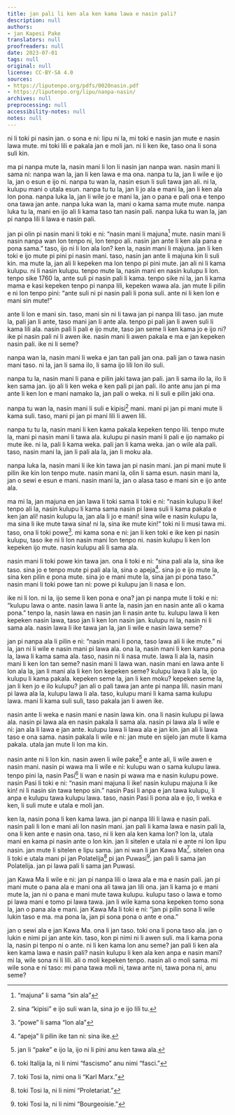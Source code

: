 ```yaml
---
title: jan pali li ken ala ken kama lawa e nasin pali?
description: null
authors:
- jan Kapesi Pake
translators: null
proofreaders: null
date: 2023-07-01
tags: null
original: null
license: CC-BY-SA 4.0
sources:
- https://liputenpo.org/pdfs/0020nasin.pdf
- https://liputenpo.org/lipu/nanpa-nasin/
archives: null
preprocessing: null
accessibility-notes: null
notes: null
---
```


ni li toki pi nasin jan. o sona e ni: lipu ni la, mi toki e nasin jan mute e nasin lawa mute. mi toki lili e pakala jan e moli jan. ni li ken ike, taso ona li sona suli kin.

ma pi nanpa mute la, nasin mani li lon li nasin jan nanpa wan. nasin mani li sama ni: nanpa wan la, jan li ken lawa e ma ona. nanpa tu la, jan li wile e ijo la, jan o esun e ijo ni. nanpa tu wan la, nasin esun li suli tawa jan ali. ni la, kulupu mani o utala esun. nanpa tu tu la, jan li jo ala e mani la, jan li ken ala lon pona. nanpa luka la, jan li wile jo e mani la, jan o pana e pali ona e tenpo ona tawa jan ante. nanpa luka wan la, mani o kama sama mute mute. nanpa luka tu la, mani en ijo ali li kama taso tan nasin pali. nanpa luka tu wan la, jan pi nanpa lili li lawa e nasin pali.

jan pi olin pi nasin mani li toki e ni: “nasin mani li majuna[^1] mute. nasin mani li nasin nanpa wan lon tenpo ni, lon tenpo ali. nasin jan ante li ken ala pana e pona sama.” taso, ijo ni li lon ala lon? ken la, nasin mani li majuna. jan li ken toki e ijo mute pi pini pi nasin mani. taso, nasin jan ante li majuna kin li suli kin. ma mute la, jan ali li kepeken ma lon tenpo pi pini mute. jan ali ni li kama kulupu. ni li nasin kulupu. tenpo mute la, nasin mani en nasin kulupu li lon. tenpo sike 1760 la, ante suli pi nasin pali li kama. tenpo sike ni la, jan li kama mama e kasi kepeken tenpo pi nanpa lili, kepeken wawa ala. jan mute li pilin e ni lon tenpo pini: “ante suli ni pi nasin pali li pona suli. ante ni li ken lon e mani sin mute!”

[^1]: “majuna” li sama “sin ala”

ante li lon e mani sin. taso, mani sin ni li tawa jan pi nanpa lili taso. jan mute la, pali jan li ante, taso mani jan li ante ala. tenpo pi pali jan li awen suli li kama lili ala. nasin pali li pali e ijo mute, taso jan seme li ken kama jo e ijo ni? ike pi nasin pali ni li awen ike. nasin mani li awen pakala e ma e jan kepeken nasin pali. ike ni li seme?

nanpa wan la, nasin mani li weka e jan tan pali jan ona. pali jan o tawa nasin mani taso. ni la, jan li sama ilo, li sama ijo lili lon ilo suli.

nanpa tu la, nasin mani li pana e pilin jaki tawa jan pali. jan li sama ilo la, ilo li ken sama jan. ijo ali li ken weka e ken pali pi jan pali. ilo ante anu jan pi ma ante li ken lon e mani namako la, jan pali o weka. ni li suli e pilin jaki ona.

nanpa tu wan la, nasin mani li suli e kipisi[^2] mani. mani pi jan pi mani mute li kama suli. taso, mani pi jan pi mani lili li awen lili.

nanpa tu tu la, nasin mani li ken kama pakala kepeken tenpo lili. tenpo mute la, mani pi nasin mani li tawa ala. kulupu pi nasin mani li pali e ijo namako pi mute ike. ni la, pali li kama weka. pali jan li kama weka. jan o wile ala pali. taso, nasin mani la, jan li pali ala la, jan li moku ala.

[^2]: sina “kipisi” e ijo suli wan la, sina jo e ijo lili tu.

nanpa luka la, nasin mani li ike kin tawa jan pi nasin mani. jan pi mani mute li pilin ike kin lon tenpo mute. nasin mani la, olin li sama esun. nasin mani la, jan o sewi e esun e mani. nasin mani la, jan o alasa taso e mani sin e ijo ante ala.

ma mi la, jan majuna en jan lawa li toki sama li toki e ni: “nasin kulupu li ike! tenpo ali la, nasin kulupu li kama sama nasin pi lawa suli li kama pakala e ken jan ali! nasin kulupu la, jan ala li jo e mani! sina wile e nasin kulupu la, ma sina li ike mute tawa sina! ni la, sina ike mute kin!” toki ni li musi tawa mi. taso, ona li toki powe[^3]. mi kama sona e ni: jan li ken toki e ike ken pi nasin kulupu, taso ike ni li lon nasin mani lon tenpo ni. nasin kulupu li ken lon kepeken ijo mute. nasin kulupu ali li sama ala.

nasin mani li toki powe kin tawa jan. ona li toki e ni: “sina pali ala la, sina ike taso. sina jo e tenpo mute pi pali ala la, sina o apeja[^4]. sina jo e ijo mute la, sina ken pilin e pona mute. sina jo e mani mute la, sina jan pi pona taso.” nasin mani li toki powe tan ni: powe pi kulupu jan li nasa e lon.

ike ni li lon. ni la, ijo seme li ken pona e ona? jan pi nanpa mute li toki e ni: “kulupu lawa o ante. nasin lawa li ante la, nasin jan en nasin ante ali o kama pona.” tenpo la, nasin lawa en nasin jan li nasin ante tu. kulupu lawa li ken kepeken nasin lawa, taso jan li ken lon nasin jan. kulupu ni la, nasin ni li sama ala. nasin lawa li ike tawa jan la, jan li wile e nasin lawa seme?

[^3]: “powe” li sama “lon ala”
[^4]: “apeja” li pilin ike tan ni: sina ike.

jan pi nanpa ala li pilin e ni: “nasin mani li pona, taso lawa ali li ike mute.” ni la, jan ni li wile e nasin mani pi lawa ala. ona la, nasin mani li ken kama pona la, lawa li kama sama ala. taso, nasin ni li nasa mute. lawa li ala la, nasin mani li ken lon tan seme? nasin mani li lawa wan. nasin mani en lawa ante li lon ala la, jan li mani ala li ken lon kepeken seme? kulupu lawa li ala la, ijo kulupu li kama pakala. kepeken seme la, jan li ken moku? kepeken seme la, jan li ken jo e ilo kulupu? jan ali o pali tawa jan ante pi nanpa lili. nasin mani pi lawa ala la, kulupu lawa li ala. taso, kulupu mani li kama sama kulupu lawa. mani li kama suli suli, taso pakala jan li awen ike.

nasin ante li weka e nasin mani e nasin lawa kin. ona li nasin kulupu pi lawa ala. nasin pi lawa ala en nasin pakala li sama ala. nasin pi lawa ala li wile e ni: jan ala li lawa e jan ante. kulupu lawa li lawa ala e jan kin. jan ali li lawa taso e ona sama. nasin pakala li wile e ni: jan mute en sijelo jan mute li kama pakala. utala jan mute li lon ma kin.

nasin ante ni li lon kin. nasin awen li wile pake[^5] e ante ali, li wile awen e nasin mani. nasin pi wawa ma li wile e ni: kulupu wan o sama kulupu lawa. tenpo pini la, nasin Pasi[^6] li wan e nasin pi wawa ma e nasin kulupu powe. nasin Pasi li toki e ni: “nasin mani majuna li ike! nasin kulupu majuna li ike kin! ni li nasin sin tawa tenpo sin.” nasin Pasi li anpa e jan tawa kulupu, li anpa e kulupu tawa kulupu lawa. taso, nasin Pasi li pona ala e ijo, li weka e ken, li suli mute e utala e moli jan.

[^5]: jan li “pake” e ijo la, ijo ni li pini anu ken tawa ala.
[^6]: toki Italija la, ni li nimi “fascismo” anu nimi “fasci.”

ken la, nasin pona li ken kama lawa. jan pi nanpa lili li lawa e nasin pali. nasin pali li lon e mani ali lon nasin mani. jan pali li kama lawa e nasin pali la, ona li ken ante e nasin ona. taso, ni li ken ala ken kama lon? lon la, utala mani en kama pi nasin ante o lon kin. jan li sitelen e utala ni e ante ni lon lipu nasin. jan mute li sitelen e lipu sama. jan ni wan li jan Kawa Ma[^7]. sitelen ona li toki e utala mani pi jan Polatelija[^8] pi jan Puwasi[^9]. jan pali li sama jan Polatelija. jan pi lawa pali li sama jan Puwasi.

jan Kawa Ma li wile e ni: jan pi nanpa lili o lawa ala e ma e nasin pali. jan pi mani mute o pana ala e mani ona ali tawa jan lili ona. jan li kama jo e mani mute la, jan ni o pana e mani mute tawa kulupu. kulupu taso o lawa e tomo pi lawa mani e tomo pi lawa tawa. jan li wile kama sona kepeken tomo sona la, jan o pana ala e mani. jan Kawa Ma li toki e ni: “jan pi pilin sona li wile lukin taso e ma. ma pona la, jan pi sona pona o ante e ona.”

jan o sewi ala e jan Kawa Ma. ona li jan taso. toki ona li pona taso ala. jan o lukin e nimi pi jan ante kin. taso, kon pi nimi ni li awen suli. ma li kama pona la, nasin pi tenpo ni o ante. ni li ken kama lon anu seme? jan pali li ken ala ken kama lawa e nasin pali? nasin kulupu li ken ala ken anpa e nasin mani? mi la, wile sona ni li lili. ali o moli kepeken tenpo. nasin ali o moli sama. mi wile sona e ni taso: mi pana tawa moli ni, tawa ante ni, tawa pona ni, anu seme?

[^7]: toki Tosi la, nimi ona li “Karl Marx.”
[^8]: toki Tosi la, ni li nimi “Proletariat.”
[^9]: toki Tosi la, ni li nimi “Bourgeoisie.”
